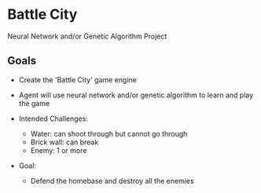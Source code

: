 # Battle City
Neural Network and/or Genetic Algorithm Project

## Goals ##
- Create the 'Battle City' game engine
- Agent will use neural network and/or genetic algorithm to learn and play the game

- Intended Challenges:
	- Water: can shoot through but cannot go through
	- Brick wall: can break 
	- Enemy: 1 or more

- Goal:
	- Defend the homebase and destroy all the enemies
